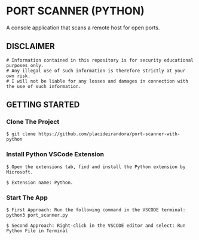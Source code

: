 # PORT SCANNER (PYTHON)
A console application that scans a remote host for open ports.

## DISCLAIMER

```
# Information contained in this repository is for security educational purposes only.
# Any illegal use of such information is therefore strictly at your own risk.
# I will not be liable for any losses and damages in connection with the use of such information.
```

## GETTING STARTED

### Clone The Project

```
$ git clone https://github.com/placideirandora/port-scanner-with-python
```

### Install Python VSCode Extension 

```
$ Open the extensions tab, find and install the Python extension by Microsoft. 
```
```
$ Extension name: Python.
```

### Start The App

```
$ First Approach: Run the following command in the VSCODE terminal: python3 port_scanner.py 
```
```
$ Second Approach: Right-click in the VSCODE editor and select: Run Python File in Terminal
```
